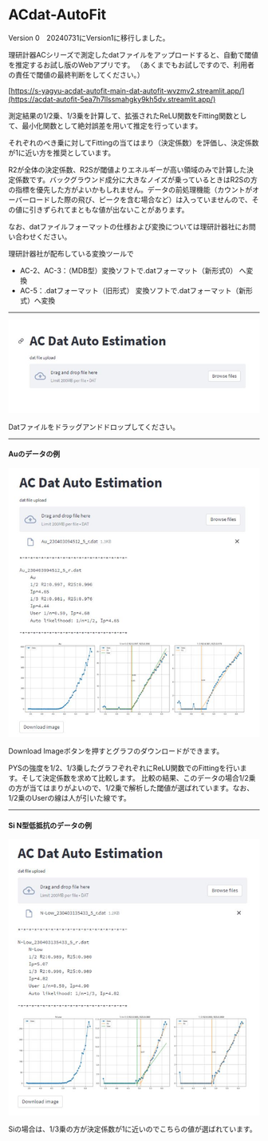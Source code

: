 # ACdat-AutoFit

Version 0　20240731にVersion1に移行しました。

理研計器ACシリーズで測定したdatファイルをアップロードすると、自動で閾値を推定するお試し版のWebアプリです。
（あくまでもお試しですので、利用者の責任で閾値の最終判断をしてください。）

[https://s-yagyu-acdat-autofit-main-dat-autofit-wvzmv2.streamlit.app/](https://acdat-autofit-5ea7h7llssmahgky9kh5dv.streamlit.app/)

測定結果の1/2乗、1/3乗を計算して、拡張されたReLU関数をFitting関数として、最小化関数として絶対誤差を用いて推定を行っています。

それぞれのべき乗に対してFittingの当てはまり（決定係数）を評価し、決定係数が1に近い方を推奨としています。

R2が全体の決定係数、R2Sが閾値よりエネルギーが高い領域のみで計算した決定係数です。バックグラウンド成分に大きなノイズが乗っているときはR2Sの方の指標を優先した方がよいかもしれません。データの前処理機能（カウントがオーバーロードした際の飛び、ピークを含む場合など）は入っていませんので、その値に引きずられてまともな値が出ないことがあります。


なお、datファイルフォーマットの仕様および変換については理研計器社にお問い合わせください。

理研計器社が配布している変換ツールで

- AC-2、AC-3：（MDB型）変換ソフトで.datフォーマット（新形式0） へ変換
- AC-5：.datフォーマット（旧形式） 変換ソフトで.datフォーマット（新形式）へ変換

  
---

![ex00](./figs/ex00.JPG)

Datファイルをドラッグアンドドロップしてください。

----

#### Auのデータの例
![ex01](./figs/ex01.JPG)



Download Imageボタンを押すとグラフのダウンロードができます。

PYSの強度を1/2、1/3乗したグラフぞれぞれにReLU関数でのFittingを行います。そして決定係数を求めて比較します。
比較の結果、このデータの場合1/2乗の方が当てはまりがよいので、1/2乗で解析した閾値が選ばれています。なお、1/2乗のUserの線は人が引いた線です。

---

#### Si N型低抵抗のデータの例

![ex01](./figs/ex02.JPG)

Siの場合は、1/3乗の方が決定係数が1に近いのでこちらの値が選ばれています。
